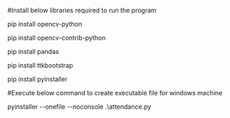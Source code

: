 #Install below libraries required to run the program

pip install opencv-python

pip install opencv-contrib-python

pip install pandas

pip install ttkbootstrap

pip install pyinstaller

#Execute below command to create executable file for windows machine

pyinstaller --onefile --noconsole .\attendance.py
